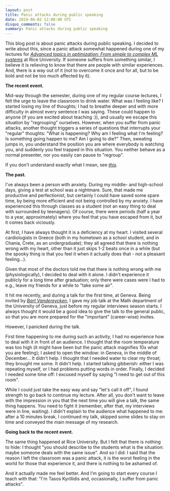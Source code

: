 ```yaml
---
layout: post
title: Panic attacks during public speaking
date: 2019-06-02 12:00:00 UTC
disqus_comments: false
summary: Panic attacks during public speaking
---
```


This blog post is about panic attacks during public speaking.
I decided to write about this, since a panic attack somewhat happened during one of my lectures for 
[*Advanced topics in optimization: From simple to complex ML systems*](https://akyrillidis.github.io/comp545/) at Rice University.
If someone suffers from something similar, I believe it is relieving to know that there are people with similar experiences.
And, there is a way out of it (not to overcome it once and for all, but to be bold and not be too much affected by it).

**The recent event.** 

Mid-way through the semester, during one of my regular course lectures, I felt the urge to leave the classroom to drink water. What was I feeling like? 
I started losing my line of thoughts; I had to breathe deeper and with more difficulty in almost every sentence I was saying.
These could happen to anyone (if you are excited about teaching :)), and usually we escape this situation by "regrouping" ourselves.
However, when you suffer from panic attacks, another thought triggers a series of questions that interrupts your "regular" thoughts:
"What is happening? Why am I feeling what I'm feeling? Is something going happen to me? Am I going to die?"
Then, sweating jumps in, you understand the position you are where everybody is watching you, and suddenly you feel trapped in this situation. 
You neither behave as a normal presenter, nor you easily can pause to "regroup".

If you don't understand exactly what I mean, see [*this*](https://www.youtube.com/watch?v=DeClZfVwOk4).

**The past.** 

I've always been a person with anxiety. During my middle- and high-school days, giving a test at school was a nightmare.
Sure, that made me productive and perfectionist, but certainly I could have saved some spare time, by being more efficient
and not being controlled by my anxiety. I have experienced this through classes as a student (not an easy thing to deal with surrounded by teenagers).
Of course, there were periods (half a year to a year, approximately) where you feel that you have escaped from it, but it comes back viciously.

At first, I have always thought it is a deficiency at my heart. I visited several cardiologists in Greece (both in my hometown as a school student, and in Chania, Crete,
as an undergraduate); they all agreed that there is nothing wrong with my heart, other than it just skips 1-2 beats once in a while (but the spooky thing is that 
you feel it when it actually does that - not a pleasant feeling...).

Given that most of the doctors told me that there is nothing wrong with me (physiologically), I decided to deal with it alone.
I didn't experience it publicly for a long time after graduation; only there were cases were I had to e.g., leave 
my friends for a while to "take some air". 

It hit me recently, and during a talk for the first time, at Geneva.
Being invited by [*Bart Vandereycken*](https://www.unige.ch/math/vandereycken/), I gave my job talk at the Math department of the University of Geneva,
just before my regular interviews season starts. I always thought it would be a good idea to give the talk to the general public,
so that you are more prepared for the "important" (career-wise) invites. 

However, I panicked during the talk.

First time happening to me during such an activity, I had no experience how to deal with it in front of an audience.
I thought that the room temperature was too high (it might have been but the panic attack magnifies 10x what you are feeling); 
I asked to open the window: in Geneva, in the middle of December... It didn't help.
I thought that I needed water to clear my throat; they brought me some. It didn't help.
I started talking gibberish: either I was repeating myself, or I had problems putting words in order.
Finally, I decided I needed some time off: I excused myself by saying "I need to get out of this room". 

While I could just take the easy way and say "let's call it off", I found strength to go back to continue my lecture.
After all, you don't want to leave with the impression in you that the next time you will give a talk, the same thing happens.
You need to fight it (remember, after that, my interviews were in line, waiting).
I didn't explain to the audience what happened to me: after a 10 minutes break, I continued my talk, skipped some slides to stay on time
and conveyed the main message of my research.

**Going back to the recent event.**

The same thing happened at Rice University. But I felt that there is nothing to hide: I thought "you should describe 
to the students what is the situation: maybe someone deals with the same issue". And so I did: I said that the reason I left
the classroom was a panic attack, it is the worst feeling in the world for those that experience it, and there is nothing
to be ashamed of. 

And it actually made me feel better. And I'm going to start every course I teach with that: "I'm Tasos Kyrillidis and, occasionally, I suffer from panic attacks".
